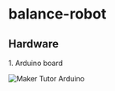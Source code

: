 # balance-robot
<h2>Hardware</h2>
1. Arduino board

![Maker Tutor Arduino](https://3.bp.blogspot.com/-7yworXIHF9A/XB3OEd5PyQI/AAAAAAABMfw/0tL-WWgXsYM_M7rxDlarnornkCEVztYPgCLcBGAs/s1600/arduino-2168193_960_720%2B%25282%2529.png)
